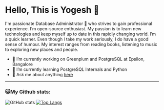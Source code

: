 # Hello, This is Yogesh 👋

I'm passionate Database Administrator 🚀 who strives to gain professional experience. I’m open-source enthusiast. My passion is to learn new technologies and keep myself up to date in this rapidly changing world. I’m a quick learner. Even though I take my work seriously, I do have a good sense of humour. My interest ranges from reading books, listening to music to exploring new places and people.

- 🔭 I’m currently working on Greenplum and PostgreSQL at Epsilon, Bangalore
- 🌱 I’m currently learning PostgreSQL Internals and Python
- 💬 Ask me about anything [here](https://github.com/pgyogesh/pgyogesh/issues)


---
### 🐱My Github stats:
![GitHub stats](https://github-readme-stats.vercel.app/api?username=pgyogesh&show_icons=true&title_color=ffc857&icon_color=8ac926&text_color=daf7dc&bg_color=151515&hide=["stars"])
[![Top Langs](https://github-readme-stats.vercel.app/api/top-langs/?username=pgyogesh&layout=compact&text_color=daf7dc&bg_color=151515)](https://github.com/anuraghazra/github-readme-stats)
